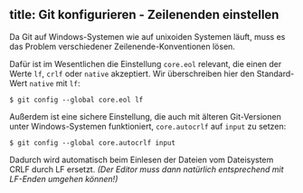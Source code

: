 title: Git konfigurieren - Zeilenenden einstellen
---

Da Git auf Windows-Systemen wie auf unixoiden Systemen läuft, muss es das 
Problem verschiedener Zeilenende-Konventionen lösen.

Dafür ist im Wesentlichen die Einstellung `core.eol` relevant, die einen der Werte 
`lf`, `crlf` oder `native` akzeptiert. Wir überschreiben hier den Standard-Wert
`native` mit `lf`:

    $ git config --global core.eol lf

Außerdem ist eine sichere Einstellung, die auch mit älteren Git-Versionen unter
Windows-Systemen funktioniert, `core.autocrlf` auf `input` zu setzen:

    $ git config --global core.autocrlf input

Dadurch wird automatisch beim Einlesen der Dateien vom Dateisystem CRLF durch LF 
ersetzt. *(Der Editor muss dann natürlich entsprechend mit LF-Enden umgehen 
können!)*
